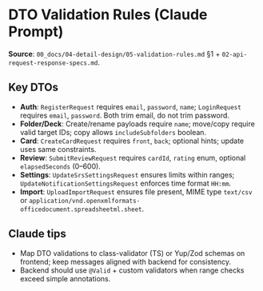 # DTO Validation Rules (Claude Prompt)

**Source**: `00_docs/04-detail-design/05-validation-rules.md` §1 + `02-api-request-response-specs.md`.

## Key DTOs
- **Auth**: `RegisterRequest` requires `email`, `password`, `name`; `LoginRequest` requires `email`, `password`. Both trim email, do not trim password.
- **Folder/Deck**: Create/rename payloads require `name`; move/copy require valid target IDs; copy allows `includeSubfolders` boolean.
- **Card**: `CreateCardRequest` requires `front`, `back`; optional hints; update uses same constraints.
- **Review**: `SubmitReviewRequest` requires `cardId`, `rating` enum, optional `elapsedSeconds` (0–600).
- **Settings**: `UpdateSrsSettingsRequest` ensures limits within ranges; `UpdateNotificationSettingsRequest` enforces time format `HH:mm`.
- **Import**: `UploadImportRequest` ensures file present, MIME type `text/csv` or `application/vnd.openxmlformats-officedocument.spreadsheetml.sheet`.

## Claude tips
- Map DTO validations to class-validator (TS) or Yup/Zod schemas on frontend; keep messages aligned with backend for consistency.
- Backend should use `@Valid` + custom validators when range checks exceed simple annotations.
